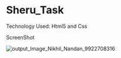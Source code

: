 # Sheru_Task
Technology Used: Html5 and Css

ScreenShot

![output_Image_Nikhil_Nandan_9922708316](https://user-images.githubusercontent.com/83346848/225255239-dc638766-cf65-452a-8270-c62e9aae895b.png)
